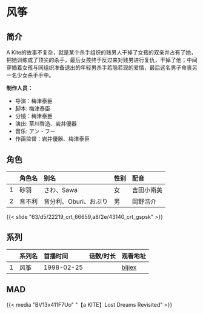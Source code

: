 # 风筝



## 简介

A Kite的故事不复杂，就是某个杀手组织的贱男人干掉了女孩的双亲并占有了她，把她训练成了顶尖的杀手，最后女孩终于反过来对贱男进行复仇，干掉了他；中间穿插着女孩与同组织准备退出的年轻男杀手若隐若现的爱情，最后这名男子命丧另一名少女杀手手中。

**制作人员：**
- 导演：梅津泰臣
- 脚本: 梅津泰臣
- 分镜：梅津泰臣
- 演出: 草川啓造、岩井優器
- 音乐: アン・フー
- 作画监督：岩井優器、梅津泰臣


## 角色

|     |   角色名   |   别名  | 性别 |  配音  |
|:--- |:------  |:----      |:---  |:--   |
| 1 | 砂羽 | さわ、Sawa | 女 | 吉田小南美 |
| 2 | 音不利 | 音分利、Oburi、おぶり | 男 | 岡野浩介 |

{{< slide "63/d5/22219_crt_66659,a8/2e/43140_crt_gspsk" >}}

## 系列

|     | 系列名 | 首播时间       | 话数/时长 | 观看地址                                    |
| :-- | :-- | :--------- | :---- | :-------------------------------------- |
| 1   | 风筝  | 1998-02-25 |       | [bljiex](https://svip.bljiex.cc/?wd=风筝) |

## MAD

{{< media  "BV13x411F7Uo"
"【a KITE】Lost Dreams Revisited"  >}}
